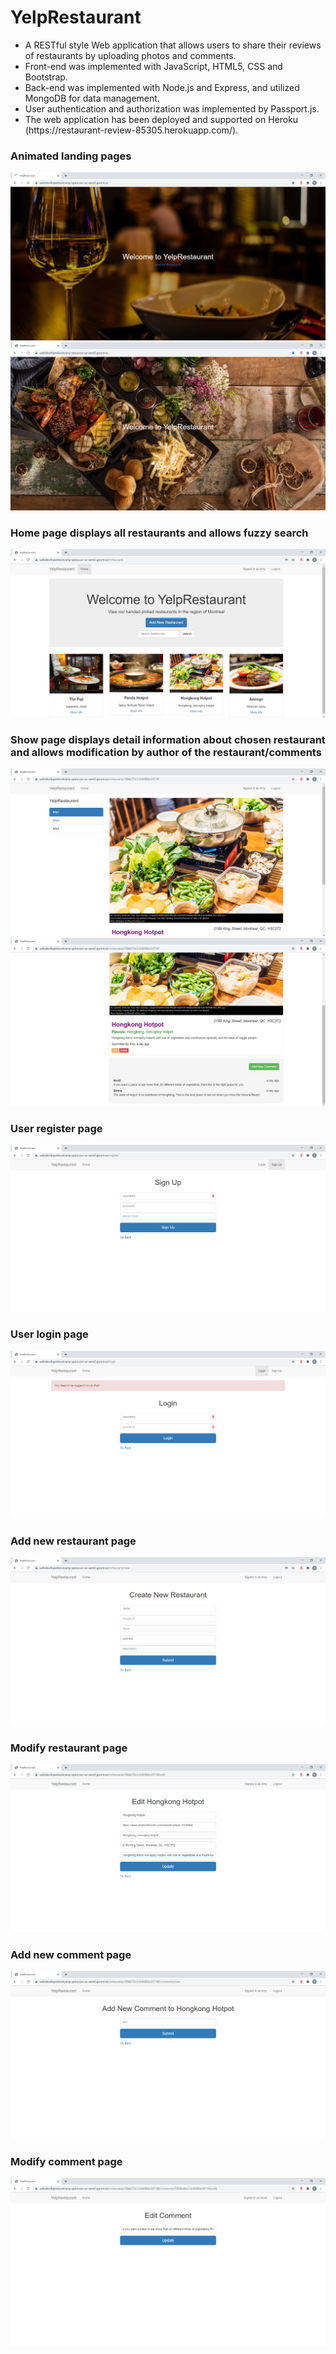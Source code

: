 # YelpRestaurant
<ul>
  <li> A RESTful style Web application that allows users to share their reviews of restaurants by uploading photos and comments. </li>
  <li> Front-end was implemented with JavaScript, HTML5, CSS and Bootstrap. </li>
  <li> Back-end was implemented with Node.js and Express, and utilized MongoDB for data management. </li>
  <li> User authentication and authorization was implemented by Passport.js. </li>
  <li> The web application has been deployed and supported on Heroku (https://restaurant-review-85305.herokuapp.com/). </li>
</ul>
<div>
  <h3> Animated landing pages </h3>
  <img src="./images/landing1.png">
  <img src="./images/landing3.png">
  
  <h3> Home page displays all restaurants and allows fuzzy search</h3>
  <img src="./images/home.png">
  
  <h3> Show page displays detail information about chosen restaurant and allows modification by author of the restaurant/comments </h3>
  <img src="./images/show1.png">
  <img src="./images/show2.png">
  
  <h3> User register page</h3>
  <img src="./images/signup.png">
  
  <h3> User login page</h3>
  <img src="./images/login.png">
  
  <h3> Add new restaurant page</h3>
  <img src="./images/addRestaurant.png">
  
  <h3> Modify restaurant page</h3>
  <img src="./images/editRestaurant.png">
  
  <h3> Add new comment page</h3>
  <img src="./images/addComment.png">
  
  <h3> Modify comment page</h3>
  <img src="./images/editComment.png">
 </div>
